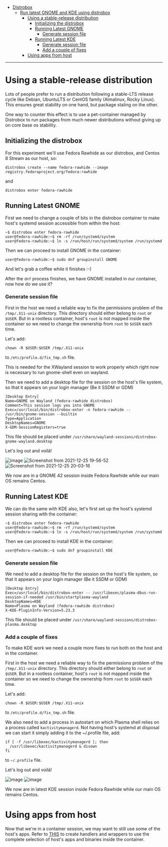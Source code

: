 - [Distrobox](../README.md)
  * [Run latest GNOME and KDE using distrobox](run_latest_gnome_kde_on_distrobox.md)
    - [Using a stable-release distribution](#using-a-stable-release-distribution)
      * [Initializing the distrobox](#initializing-the-distrobox)
      * [Running Latest GNOME](#running-latest-gnome)
        - [Generate session file](#generate-session-file)
      * [Running Latest KDE](#running-latest-kde)
        - [Generate session file](#generate-session-file-1)
        - [Add a couple of fixes](#add-a-couple-of-fixes)
    - [Using apps from host](#using-apps-from-host)

---

# Using a stable-release distribution

Lots of people prefer to run a distribution following a stable-LTS release cycle like Debian, UbuntuLTS or
CentOS family (Almalinux, Rocky Linux). This ensures great stability on one hand, but package staling on the other.

One way to counter this effect is to use a pet-container managed by Distrobox to run packages from much newer distributions
without giving up on core base os stability.

## Initializing the distrobox

For this experiment we'll use Fedora Rawhide as our distrobox, and Centos 8 Stream as our host, so:

```shell
distrobox create --name fedora-rawhide --image registry.fedoraproject.org/fedora:rawhide
```

and

```shell
distrobox enter fedora-rawhide
```

## Running Latest GNOME

First we need to change a couple of bits in the distrobox container to make host's systemd session
accessible from within the host:

```shell
~$ distrobox enter fedora-rawhide
user@fedora-rawhide:~$ rm -rf /run/systemd/system
user@fedora-rawhide:~$ ln -s /run/host/run/systemd/system /run/systemd
```

Then we can proceed to install GNOME in the container:

```shell
user@fedora-rawhide:~$ sudo dnf groupinstall GNOME
```

And let's grab a coffee while it finishes :-)

After the `dnf` process finishes, we have GNOME installed in our container, now how do we
use it?

### Generate session file

First in the host we need a reliable way to fix the permissions problem of the `/tmp/.X11-unix` directory.
This directory should either belong to `root` or `$USER`. But in a rootless container, host's `root` is not
mapped inside the container so we need to change the ownership from `root` to `$USER` each time.

Let's add:

```shell
chown -R $USER:$USER /tmp/.X11-unix
```

to `/etc/profile.d/fix_tmp.sh` file.

This is needed for the XWayland session to work properly which right now is necessary to run gnome-shell
even on wayland.

Then we need to add a desktop file for the session on the host's file system, so that it appears
on your login manager (Be it SSDM or GDM)

```shell
[Desktop Entry]
Name=GNOME on Wayland (fedora-rawhide distrobox)
Comment=This session logs you into GNOME
Exec=/usr/local/bin/distrobox-enter -n fedora-rawhide -- /usr/bin/gnome-session --builtin
Type=Application
DesktopNames=GNOME
X-GDM-SessionRegisters=true
```

This file should be placed under `/usr/share/wayland-sessions/distrobox-gnome-wayland.desktop`

Let's log out and voilá!

![image](https://user-images.githubusercontent.com/598882/148703229-82905d23-f3d0-41bc-a048-d12cdf8066d0.png)
![Screenshot from 2021-12-25 19-56-52](https://user-images.githubusercontent.com/598882/147391814-cb49e7b8-64bc-4975-a8d1-93f6fb23f28b.png)
![Screenshot from 2021-12-25 20-03-16](https://user-images.githubusercontent.com/598882/147391867-ca29576b-8fb9-448c-a181-579482fb448d.png)

We now are in a GNOME 42 session inside Fedora Rawhide while our main OS remains
Centos.

## Running Latest KDE

We can do the same with KDE also, let's first set up the host's systemd session sharing with the container:

```shell
~$ distrobox enter fedora-rawhide
user@fedora-rawhide:~$ rm -rf /run/systemd/system
user@fedora-rawhide:~$ ln -s /run/host/run/systemd/system /run/systemd
```

Then we can proceed to install KDE in the container:

```shell
user@fedora-rawhide:~$ sudo dnf groupinstall KDE
```

### Generate session file

We need to add a desktop file for the session on the host's file system, so that it appears
on your login manager (Be it SSDM or GDM)

```shell
[Desktop Entry]
Exec=/usr/local/bin/distrobox-enter -- /usr/libexec/plasma-dbus-run-session-if-needed /usr/bin/startplasma-wayland
DesktopNames=KDE
Name=Plasma on Wayland (fedora-rawhide distrobox)
X-KDE-PluginInfo-Version=5.23.3
```

This file should be placed under `/usr/share/wayland-sessions/distrobox-plasma.desktop`

### Add a couple of fixes

To make KDE work we need a couple more fixes to run both on the host and in the container.

First in the host we need a reliable way to fix the permissions problem of the `/tmp/.X11-unix` directory.
This directory should either belong to `root` or `$USER`. But in a rootless container, host's `root` is not
mapped inside the container so we need to change the ownership from `root` to `$USER` each time.

Let's add:

```shell
chown -R $USER:$USER /tmp/.X11-unix
```

to `/etc/profile.d/fix_tmp.sh` file.

We also need to add a process in autostart on which Plasma shell relies on a process called `kactivitymanagerd`.
Not having host's systemd at disposal we can start it simply adding it to the ~/.profile file, add:

```shell
if [ -f /usr/libexec/kactivitymanagerd ]; then
  /usr/libexec/kactivitymanagerd & disown
fi
```

to `~/.profile` file.

Let's log out and voilá!

![image](https://user-images.githubusercontent.com/598882/148704789-3d799a85-51cc-4de7-9ee3-f54add4949bc.png)
![image](https://user-images.githubusercontent.com/598882/148705044-7271af0c-0675-42f8-9f45-ad20ec53deca.png)

We now are in latest KDE session inside Fedora Rawhide while our main OS remains
Centos.

# Using apps from host

Now that we're in a container session, we may want to still use some of the host's apps.
Refer to [THIS](execute_commands_on_host.md) to create handlers and wrappers to use
the complete selection of host's apps and binaries inside the container.
